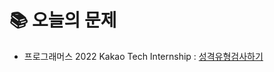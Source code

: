 # 📚 오늘의 문제
- 프로그래머스 2022 Kakao Tech Internship : [성격유형검사하기](https://school.programmers.co.kr/learn/courses/30/lessons/118666)
